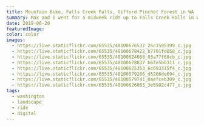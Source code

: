 ```yaml
---
title: Mountain Bike, Falls Creek Falls, Gifford Pinchot Forest in WA
summary: Max and I went for a midweek ride up to Falls Creek Falls in Washington. A once a year ride for me; I always forget how long it is.
date: 2019-06-20
featuredImage:
color: color
images:
  - https://live.staticflickr.com/65535/48100676537_26c1595199_c.jpg
  - https://live.staticflickr.com/65535/48100678422_b7701fd058_c.jpg
  - https://live.staticflickr.com/65535/48100624668_03a77f60cb_c.jpg
  - https://live.staticflickr.com/65535/48100678837_b6fe5bb311_c.jpg
  - https://live.staticflickr.com/65535/48100625353_6c693315f4_c.jpg
  - https://live.staticflickr.com/65535/48100579286_d5266de694_c.jpg
  - https://live.staticflickr.com/65535/48100579741_0aefceb309_c.jpg
  - https://live.staticflickr.com/65535/48100626083_3e5902c477_c.jpg
tags:
  - washington
  - landscape
  - ride
  - digital
---
```

